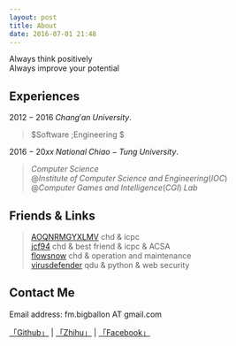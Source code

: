 ```yaml
---
layout: post
title: About
date: 2016-07-01 21:48
---
```


Always think positively    
Always improve your potential    


## Experiences

$2012 -2016 \; Chang'an \;University.  \;\;$      
> $Software \;Engineering $

$2016- 20xx\;National \;Chiao-Tung \;University. \;\;$    
> $Computer \;Science \;$    
$@Institute \;of \;Computer \;Science \;and \;Engineering(IOC)$    
$@Computer \;Games \;and \;Intelligence (CGI) \;Lab$



## Friends & Links

> [AOQNRMGYXLMV][1]	chd & icpc    
> [jcf94][2] chd & best friend & icpc & ACSA  
> [flowsnow][3] chd & operation and maintenance  
> [virusdefender][4] qdu & python & web security  

## Contact Me

Email address: fm.bigballon AT gmail.com 

[「Github」][5] | [「Zhihu」][6] | [「Facebook」][7]




  [1]: http://www.cnblogs.com/AOQNRMGYXLMV/
  [2]: http://jcf94.com/about/
  [3]: http://flowsnow.net/
  [4]: https://virusdefender.net/
  [5]: https://github.com/bigballon
  [6]: https://www.zhihu.com/people/BIGBALLON
  [7]: https://www.facebook.com/fm.bigballon